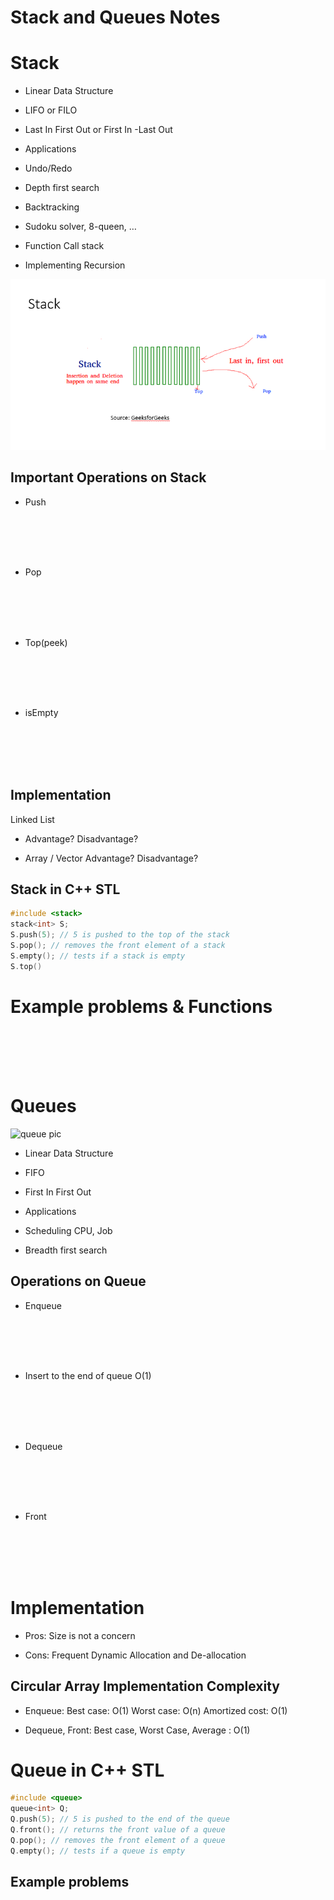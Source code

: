 # Stack and Queues Notes

# Stack 

- Linear Data Structure

- LIFO or FILO
- Last In First Out or First In -Last Out
- Applications
- Undo/Redo
- Depth first search
- Backtracking
- Sudoku solver, 8-queen, …
- Function Call stack
- Implementing Recursion

![stack pic](/Topics/Stack_Example.png)


## Important Operations on Stack
- Push
```C++






```











- Pop
```C++






```
- Top(peek)
```C++






```
- isEmpty
```C++






```




## Implementation

Linked List
- Advantage? 
Disadvantage?

- Array / Vector
Advantage?
Disadvantage?




## Stack in C++ STL

````C++
#include <stack>
stack<int> S;
S.push(5); // 5 is pushed to the top of the stack
S.pop(); // removes the front element of a stack
S.empty(); // tests if a stack is empty
S.top()
```````







# Example problems & Functions



```C++






```

# Queues

![queue pic](/Topics/Queue_Example.png)

- Linear Data Structure

- FIFO
- First In First Out
- Applications
- Scheduling CPU, Job
- Breadth first search

## Operations on Queue

- Enqueue


```C++






```
- Insert to the end of queue
O(1)


```C++






```
- Dequeue


```C++






```
- Front


```C++






```
# Implementation
- Pros:
Size is not a concern



- Cons:
Frequent Dynamic Allocation and De-allocation


## Circular Array Implementation Complexity

- Enqueue:
Best case: O(1)
Worst case: O(n)
Amortized cost: O(1)

- Dequeue, Front:
Best case, Worst Case, Average : O(1)


# Queue in C++ STL


````C++
#include <queue>
queue<int> Q;
Q.push(5); // 5 is pushed to the end of the queue
Q.front(); // returns the front value of a queue
Q.pop(); // removes the front element of a queue
Q.empty(); // tests if a queue is empty
````


## Example problems 


````C++


````